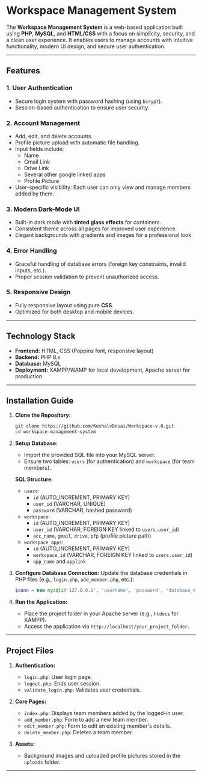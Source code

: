 # Workspace Management System

The **Workspace Management System** is a web-based application built using **PHP**, **MySQL**, and **HTML/CSS** with a focus on simplicity, security, and a clean user experience. It enables users to manage accounts with intuitive functionality, modern UI design, and secure user authentication.

---

## Features

### 1. **User Authentication**
   - Secure login system with password hashing (using `bcrypt`).
   - Session-based authentication to ensure user security.

### 2. **Account Management**
   - Add, edit, and delete accounts.
   - Profile picture upload with automatic file handling.
   - Input fields include:
     - Name
     - Gmail Link
     - Drive Link
     - Several other google linked apps
     - Profile Picture
   - User-specific visibility: Each user can only view and manage members added by them.

### 3. **Modern Dark-Mode UI**
   - Built-in dark mode with **tinted glass effects** for containers.
   - Consistent theme across all pages for improved user experience.
   - Elegant backgrounds with gradients and images for a professional look.

### 4. **Error Handling**
   - Graceful handling of database errors (foreign key constraints, invalid inputs, etc.).
   - Proper session validation to prevent unauthorized access.

### 5. **Responsive Design**
   - Fully responsive layout using pure **CSS**.
   - Optimized for both desktop and mobile devices.

---

## Technology Stack

- **Frontend:** HTML, CSS (Poppins font, responsive layout)
- **Backend:** PHP 8.x
- **Database:** MySQL
- **Deployment:** XAMPP/WAMP for local development, Apache server for production

---

## Installation Guide

1. **Clone the Repository:**
   ```bash
   git clone https://github.com/KushalvDesai/Workspace-v.0.git
   cd workspace-management-system
   ```

2. **Setup Database:**
   - Import the provided SQL file into your MySQL server.
   - Ensure two tables: `users` (for authentication) and `workspace` (for team members).

   **SQL Structure:**
   - `users`:
     - `id` (AUTO_INCREMENT, PRIMARY KEY)
     - `user_id` (VARCHAR, UNIQUE)
     - `password` (VARCHAR, hashed password)
   - `workspace`:
     - `id` (AUTO_INCREMENT, PRIMARY KEY)
     - `user_id` (VARCHAR, FOREIGN KEY linked to `users.user_id`)
     - `acc_name`, `gmail`, `drive`, `pfp` (profile picture path)
   - `workspace_apps`:
     - `id` (AUTO_INCREMENT, PRIMARY KEY)
     - `workspace_id` (VARCHAR, FOREIGN KEY linked to `users.user_id`)
     - `app_name` and `applink`  

3. **Configure Database Connection:**
   Update the database credentials in PHP files (e.g., `login.php`, `add_member.php`, etc.):
   ```php
   $conn = new mysqli('127.0.0.1', 'username', 'password', 'database_name');
   ```

4. **Run the Application:**
   - Place the project folder in your Apache server (e.g., `htdocs` for XAMPP).
   - Access the application via `http://localhost/your_project_folder`.

---

## Project Files

1. **Authentication:**
   - `login.php`: User login page.
   - `logout.php`: Ends user session.
   - `validate_login.php`: Validates user credentials.

2. **Core Pages:**
   - `index.php`: Displays team members added by the logged-in user.
   - `add_member.php`: Form to add a new team member.
   - `edit_member.php`: Form to edit an existing member's details.
   - `delete_member.php`: Deletes a team member.

4. **Assets:**
   - Background images and uploaded profile pictures stored in the `uploads` folder.

---

